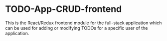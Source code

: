 # TODO-App-CRUD-frontend
This is the React/Redux frontend module for the full-stack application which can be used for adding or modifying TODOs for a specific user of the application.

